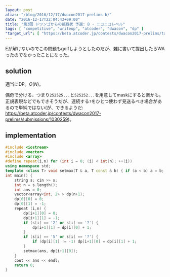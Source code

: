 ```yaml
---
layout: post
alias: "/blog/2016/12/17/dwacon2017-prelims-b/"
date: "2016-12-17T22:04:43+09:00"
title: "第3回 ドワンゴからの挑戦状 予選: B - ニコニコレベル"
tags: [ "competitive", "writeup", "atcoder", "dwacon", "dp" ]
"target_url": [ "https://beta.atcoder.jp/contests/dwacon2017-prelims/tasks/dwango2017qual_b" ]
---
```


Eが解けないのでこの問題もgolfしようとしたのだが、雑に書いて提出したらWAったのでなかったことになった。

## solution

適当にDP。$O(N)$。

偶奇で分ける、つまり`252525...`と`525252...`を用意してmaskにすると楽かも。
正規表現などでもできそうだが、連続する`?`をひとつ使わず見送るべき場合があるので単純ではない(が、できるようだ: <https://beta.atcoder.jp/contests/dwacon2017-prelims/submissions/1030259>)。

## implementation

``` c++
#include <iostream>
#include <vector>
#include <array>
#define repeat(i,n) for (int i = 0; (i) < int(n); ++(i))
using namespace std;
template <class T> void setmax(T & a, T const & b) { if (a < b) a = b; }
int main() {
    string s; cin >> s;
    int n = s.length();
    int ans = 0;
    vector<array<int, 2> > dp(n+1);
    dp[0][0] = 0;
    dp[0][1] = -1;
    repeat (i,n) {
        dp[i+1][0] = 0;
        dp[i+1][1] = -1;
        if (s[i] == '2' or s[i] == '?') {
            dp[i+1][1] = dp[i][0] + 1;
        }
        if (s[i] == '5' or s[i] == '?') {
            if (dp[i][1] != -1) dp[i+1][0] = dp[i][1] + 1;
        }
        setmax(ans, dp[i+1][0]);
    }
    cout << ans << endl;
    return 0;
}
```
